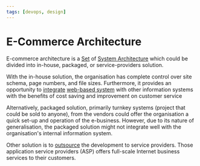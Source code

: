 ```yaml
---
tags: [devops, design]
---
```


# E-Commerce Architecture

E-commerce architecture is a [Set](202204281446.md) of [System Architecture](202303242154.md)
which could be divided into in-house, packaged, or service-providers solution.

With the in-house solution, the organisation has complete control over site
schema, page numbers, and file sizes. Furthermore, it provides an opportunity to
[integrate](202303242149.md) [web-based system](202304171942.md) with other
information systems with the benefits of cost saving and improvement on customer
service

Alternatively, packaged solution, primarily turnkey systems (project that could
be sold to anyone), from the vendors could offer the organisation a quick set-up
and operation of the e-business. However, due to its nature of generalisation,
the packaged solution might not integrate well with the organisation's internal
information system.

Other solution is to [outsource](202304161611.md) the development to service
providers. Those application service providers (ASP) offers full-scale Internet
business services to their customers.
